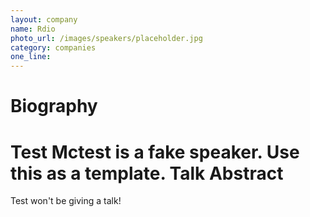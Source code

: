 ```yaml
---
layout: company
name: Rdio
photo_url: /images/speakers/placeholder.jpg
category: companies
one_line:
---
```


Biography
====
Test Mctest is a fake speaker.  Use this as a template.
Talk Abstract
=============
Test won't be giving a talk!
